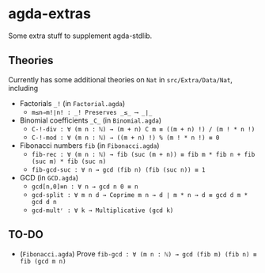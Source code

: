 # agda-extras

Some extra stuff to supplement agda-stdlib.

## Theories

Currently has some additional theories on `Nat` in `src/Extra/Data/Nat`, including
- Factorials `_!` (in `Factorial.agda`)
  - `m≤n⇒m!∣n! : _! Preserves _≤_ ⟶ _∣_`
- Binomial coefficients `_C_` (in `Binomial.agda`)
  - `C-!-div : ∀ (m n : ℕ) → (m + n) C m ≡ ((m + n) !) / (m ! * n !)`
  - `C-!-mod : ∀ (m n : ℕ) → ((m + n) !) % (m ! * n !) ≡ 0`
- Fibonacci numbers `fib` (in `Fibonacci.agda`)
  - `fib-rec : ∀ (m n : ℕ) → fib (suc (m + n)) ≡ fib m * fib n + fib (suc m) * fib (suc n)`
  - `fib-gcd-suc : ∀ n → gcd (fib n) (fib (suc n)) ≡ 1`
- GCD (in `GCD.agda`)
  - `gcd[n,0]≡n : ∀ n → gcd n 0 ≡ n`
  - `gcd-split : ∀ m n d → Coprime m n → d ∣ m * n → d ≡ gcd d m * gcd d n`
  - `gcd-multʳ : ∀ k → Multiplicative (gcd k)`

## TO-DO

- (`Fibonacci.agda`) Prove `fib-gcd : ∀ (m n : ℕ) → gcd (fib m) (fib n) ≡ fib (gcd m n)`
